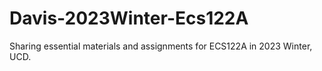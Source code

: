 # Davis-2023Winter-Ecs122A
Sharing essential materials and assignments for ECS122A in 2023 Winter, UCD.
